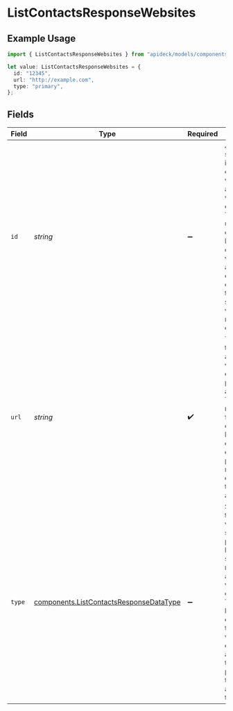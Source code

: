 # ListContactsResponseWebsites

## Example Usage

```typescript
import { ListContactsResponseWebsites } from "apideck/models/components";

let value: ListContactsResponseWebsites = {
  id: "12345",
  url: "http://example.com",
  type: "primary",
};
```

## Fields

| Field                                                                                                                                                                                                                            | Type                                                                                                                                                                                                                             | Required                                                                                                                                                                                                                         | Description                                                                                                                                                                                                                      | Example                                                                                                                                                                                                                          |
| -------------------------------------------------------------------------------------------------------------------------------------------------------------------------------------------------------------------------------- | -------------------------------------------------------------------------------------------------------------------------------------------------------------------------------------------------------------------------------- | -------------------------------------------------------------------------------------------------------------------------------------------------------------------------------------------------------------------------------- | -------------------------------------------------------------------------------------------------------------------------------------------------------------------------------------------------------------------------------- | -------------------------------------------------------------------------------------------------------------------------------------------------------------------------------------------------------------------------------- |
| `id`                                                                                                                                                                                                                             | *string*                                                                                                                                                                                                                         | :heavy_minus_sign:                                                                                                                                                                                                               | A unique string identifier for each website associated with the contact. This ID is used to distinguish between different websites and is essential for operations that require specific website data manipulation or retrieval. | 12345                                                                                                                                                                                                                            |
| `url`                                                                                                                                                                                                                            | *string*                                                                                                                                                                                                                         | :heavy_check_mark:                                                                                                                                                                                                               | The URL of the website associated with the contact, provided as a string. This is a required field and is crucial for linking to the contact's online presence or resources directly from the application.                       | http://example.com                                                                                                                                                                                                               |
| `type`                                                                                                                                                                                                                           | [components.ListContactsResponseDataType](../../models/components/listcontactsresponsedatatype.md)                                                                                                                               | :heavy_minus_sign:                                                                                                                                                                                                               | Specifies the type of website, such as personal, business, or social media, associated with the contact. This string helps categorize the websites, enabling applications to display or process them according to their type.    | primary                                                                                                                                                                                                                          |